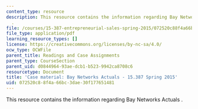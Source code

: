 ```yaml
---
content_type: resource
description: This resource contains the information regarding Bay Networks Actuals
  .
file: /courses/15-387-entrepreneurial-sales-spring-2015/072520c88f4a66bc3dae30f177651481_MIT15_387S15_Bay_Actuals.pdf
file_type: application/pdf
learning_resource_types: []
license: https://creativecommons.org/licenses/by-nc-sa/4.0/
ocw_type: OCWFile
parent_title: Readings and Case Assignments
parent_type: CourseSection
parent_uid: d0844964-93ae-dcb1-b523-9942ca8708c6
resourcetype: Document
title: 'Case material: Bay Networks Actuals - 15.387 Spring 2015'
uid: 072520c8-8f4a-66bc-3dae-30f177651481
---
```

This resource contains the information regarding Bay Networks Actuals .